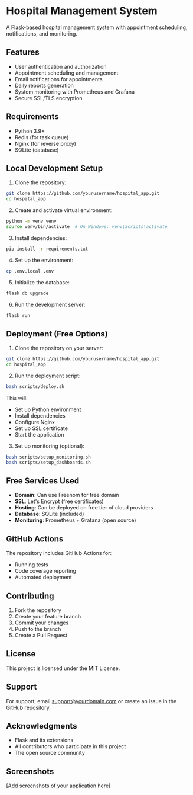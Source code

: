 # Hospital Management System

A Flask-based hospital management system with appointment scheduling, notifications, and monitoring.

## Features

- User authentication and authorization
- Appointment scheduling and management
- Email notifications for appointments
- Daily reports generation
- System monitoring with Prometheus and Grafana
- Secure SSL/TLS encryption

## Requirements

- Python 3.9+
- Redis (for task queue)
- Nginx (for reverse proxy)
- SQLite (database)

## Local Development Setup

1. Clone the repository:
```bash
git clone https://github.com/yourusername/hospital_app.git
cd hospital_app
```

2. Create and activate virtual environment:
```bash
python -m venv venv
source venv/bin/activate  # On Windows: venv\Scripts\activate
```

3. Install dependencies:
```bash
pip install -r requirements.txt
```

4. Set up the environment:
```bash
cp .env.local .env
```

5. Initialize the database:
```bash
flask db upgrade
```

6. Run the development server:
```bash
flask run
```

## Deployment (Free Options)

1. Clone the repository on your server:
```bash
git clone https://github.com/yourusername/hospital_app.git
cd hospital_app
```

2. Run the deployment script:
```bash
bash scripts/deploy.sh
```

This will:
- Set up Python environment
- Install dependencies
- Configure Nginx
- Set up SSL certificate
- Start the application

3. Set up monitoring (optional):
```bash
bash scripts/setup_monitoring.sh
bash scripts/setup_dashboards.sh
```

## Free Services Used

- **Domain**: Can use Freenom for free domain
- **SSL**: Let's Encrypt (free certificates)
- **Hosting**: Can be deployed on free tier of cloud providers
- **Database**: SQLite (included)
- **Monitoring**: Prometheus + Grafana (open source)

## GitHub Actions

The repository includes GitHub Actions for:
- Running tests
- Code coverage reporting
- Automated deployment

## Contributing

1. Fork the repository
2. Create your feature branch
3. Commit your changes
4. Push to the branch
5. Create a Pull Request

## License

This project is licensed under the MIT License.

## Support

For support, email support@yourdomain.com or create an issue in the GitHub repository.

## Acknowledgments

- Flask and its extensions
- All contributors who participate in this project
- The open source community

## Screenshots

[Add screenshots of your application here] 